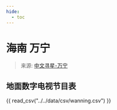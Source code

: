 ```yaml
---
hide:
  - toc
---
```


# 海南 万宁

> 来源: [中文寻星-万宁](http://dtmb.saoing.com/wanning.htm)

## 地面数字电视节目表

{{ read_csv("../../data/csv/wanning.csv") }}
